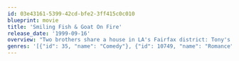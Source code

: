 ```yaml
---
id: 03e43161-5399-42cd-bfe2-3ff415c0c010
blueprint: movie
title: 'Smiling Fish & Goat On Fire'
release_date: '1999-09-16'
overview: "Two brothers share a house in LA's Fairfax district: Tony's a feckless actor, Chris is an accountant. Both are in relationships on rocky ground. As these emotions swirl, Tony meets his US Postal Service letter carrier, a single mom named Kathy who's come to LA from Wyoming with her daughter, a budding actress. Chris meets Anna, an Italian beauty working in the States for a few months wrangling animals on movie sets. Chris also befriends Clive, an aging and crusty man whose longing for his recently-deceased wife is a portrait of true love. Can Clive's example help Chris sort out his love life, and can Tony grow up enough to see the possibilities with Kathy and her daughter?"
genres: '[{"id": 35, "name": "Comedy"}, {"id": 10749, "name": "Romance"}]'
---
```

